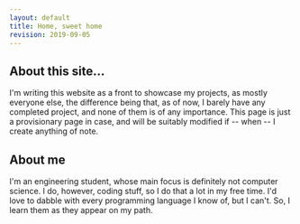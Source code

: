 ```yaml
---
layout: default
title: Home, sweet home
revision: 2019-09-05
---
```


## About this site...

I'm writing this website as a front to showcase my projects, as mostly everyone else, the difference being that, as of now, I barely have any completed project, and none of them is of any importance. This page is just a provisionary page in case, and will be suitably modified if -- when -- I create anything of note.

## About me

I'm an engineering student, whose main focus is definitely not computer science. I do, however, coding stuff, so I do that a lot in my free time. I'd love to dabble with every programming language I know of, but I can't. So, I learn them as they appear on my path.
